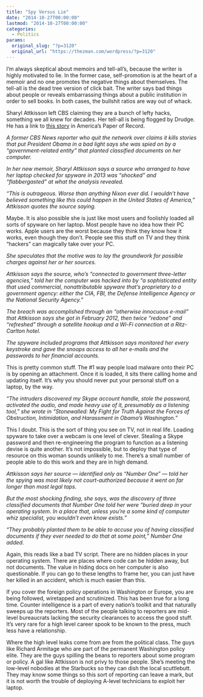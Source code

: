 ```yaml
---
title: "Spy Versus Lie"
date: "2014-10-27T00:00:00"
lastmod: "2014-10-27T00:00:00"
categories:
  - Politics
params:
  original_slug: "?p=3120"
  original_url: "https://thezman.com/wordpress/?p=3120"
---
```


I’m always skeptical about memoirs and tell-all’s, because the writer is
highly motivated to lie. In the former case, self-promotion is at the
heart of a memoir and no one promotes the negative things about
themselves. The tell-all is the dead tree version of click bait. The
writer says bad things about people or reveals embarrassing things about
a public institution in order to sell books. In both cases, the bullshit
ratios are way out of whack.

Sharyl Attkisson left CBS claiming they are a bunch of lefty hacks,
something we all knew for decades. Her tell-all is being flogged by
Drudge. He has a link to <a
href="http://nypost.com/2014/10/27/ex-cbs-reporter-government-related-entity-bugged-my-computer/"
rel="noopener" target="_blank">this story</a> in America’s Paper of
Record.

*A former CBS News reporter who quit the network over claims it kills
stories that put President Obama in a bad light says she was spied on by
a “government-related entity” that planted classified documents on her
computer.*

*In her new memoir, Sharyl Attkisson says a source who arranged to have
her laptop checked for spyware in 2013 was “shocked” and “flabbergasted”
at what the analysis revealed.*

*“This is outrageous. Worse than anything Nixon ever did. I wouldn’t
have believed something like this could happen in the United States of
America,” Attkisson quotes the source saying.*

Maybe. It is also possible she is just like most users and foolishly
loaded all sorts of spyware on her laptop. Most people have no idea how
their PC works. Apple users are the worst because they think they know
how it works, even though they don’t. People see this stuff on TV and
they think “hackers” can magically take over your PC.

*She speculates that the motive was to lay the groundwork for possible
charges against her or her sources.*

*Attkisson says the source, who’s “connected to government three-letter
agencies,” told her the computer was hacked into by “a sophisticated
entity that used commercial, nonattributable spyware that’s proprietary
to a government agency: either the CIA, FBI, the Defense Intelligence
Agency or the National Security Agency.”*

*The breach was accomplished through an “otherwise innocuous e-mail”
that Attkisson says she got in February 2012, then twice “redone” and
“refreshed” through a satellite hookup and a Wi-Fi connection at a
Ritz-Carlton hotel.*

*The spyware included programs that Attkisson says monitored her every
keystroke and gave the snoops access to all her e-mails and the
passwords to her financial accounts.*

This is pretty common stuff. The \#1 way people load malware onto their
PC is by opening an attachment. Once it is loaded, it sits there calling
home and updating itself. It’s why you should never put your personal
stuff on a laptop, by the way.

*“The intruders discovered my Skype account handle, stole the password,
activated the audio, and made heavy use of it, presumably as a listening
tool,” she wrote in “Stonewalled: My Fight for Truth Against the Forces
of Obstruction, Intimidation, and Harassment in Obama’s Washington.”*

This I doubt. This is the sort of thing you see on TV, not in real life.
Loading spyware to take over a webcam is one level of clever. Stealing a
Skype password and then re-engineering the program to function as a
listening devise is quite another. It’s not impossible, but to deploy
that type of resource on this woman sounds unlikely to me. There’s a
small number of people able to do this work and they are in high demand.

*Attkisson says her source — identified only as “Number One” — told her
the spying was most likely not court-authorized because it went on far
longer than most legal taps.*

*But the most shocking finding, she says, was the discovery of three
classified documents that Number One told her were “buried deep in your
operating system. In a place that, unless you’re a some kind of computer
whiz specialist, you wouldn’t even know exists.”*

*“They probably planted them to be able to accuse you of having
classified documents if they ever needed to do that at some point,”
Number One added.*

Again, this reads like a bad TV script. There are no hidden places in
your operating system. There are places where code can be hidden away,
but not documents. The value in hiding docs on her computer is also
questionable. If you can go to these lengths to frame her, you can just
have her killed in an accident, which is much easier than this.

If you cover the foreign policy operations in Washington or Europe, you
are being followed, wiretapped and scrutinized. This has been true for a
long time. Counter intelligence is a part of every nation’s toolkit and
that naturally sweeps up the reporters. Most of the people talking to
reporters are mid-level bureaucrats lacking the security clearances to
access the good stuff. It’s very rare for a high level career spook to
be known to the press, much less have a relationship.

Where the high level leaks come from are from the political class. The
guys like Richard Armitage who are part of the permanent Washington
policy elite. They are the guys spilling the beans to reporters about
some program or policy. A gal like Attkisson is not privy to those
people. She’s meeting the low-level nobodies at the Starbucks so they
can dish the local scuttlebutt. They may know some things so this sort
of reporting can leave a mark, but it is not worth the trouble of
deploying A-level technicians to exploit her laptop.
